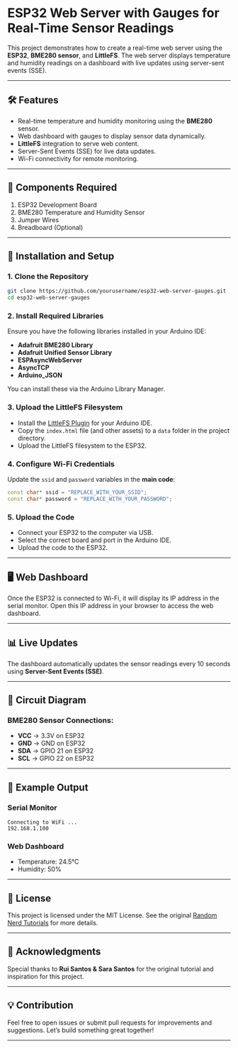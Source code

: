 
# ESP32 Web Server with Gauges for Real-Time Sensor Readings

This project demonstrates how to create a real-time web server using the **ESP32**, **BME280 sensor**, and **LittleFS**. The web server displays temperature and humidity readings on a dashboard with live updates using server-sent events (SSE).

---

## 🛠 Features

- Real-time temperature and humidity monitoring using the **BME280** sensor.
- Web dashboard with gauges to display sensor data dynamically.
- **LittleFS** integration to serve web content.
- Server-Sent Events (SSE) for live data updates.
- Wi-Fi connectivity for remote monitoring.

---

## 🔧 Components Required

1. ESP32 Development Board
2. BME280 Temperature and Humidity Sensor
3. Jumper Wires
4. Breadboard (Optional)

---

## 📑 Installation and Setup

### 1. Clone the Repository
```bash
git clone https://github.com/yourusername/esp32-web-server-gauges.git
cd esp32-web-server-gauges
```

### 2. Install Required Libraries
Ensure you have the following libraries installed in your Arduino IDE:
- **Adafruit BME280 Library**
- **Adafruit Unified Sensor Library**
- **ESPAsyncWebServer**
- **AsyncTCP**
- **Arduino_JSON**

You can install these via the Arduino Library Manager.

### 3. Upload the LittleFS Filesystem
- Install the [LittleFS Plugin](https://randomnerdtutorials.com/install-esp32-filesystem-uploader-arduino-ide/) for your Arduino IDE.
- Copy the `index.html` file (and other assets) to a `data` folder in the project directory.
- Upload the LittleFS filesystem to the ESP32.

### 4. Configure Wi-Fi Credentials
Update the `ssid` and `password` variables in the **main code**:
```cpp
const char* ssid = "REPLACE_WITH_YOUR_SSID";
const char* password = "REPLACE_WITH_YOUR_PASSWORD";
```

### 5. Upload the Code
- Connect your ESP32 to the computer via USB.
- Select the correct board and port in the Arduino IDE.
- Upload the code to the ESP32.

---

## 🖥 Web Dashboard

Once the ESP32 is connected to Wi-Fi, it will display its IP address in the serial monitor. Open this IP address in your browser to access the web dashboard.

---

## 📊 Live Updates

The dashboard automatically updates the sensor readings every 10 seconds using **Server-Sent Events (SSE)**.

---

## 🧰 Circuit Diagram

### BME280 Sensor Connections:
- **VCC** → 3.3V on ESP32
- **GND** → GND on ESP32
- **SDA** → GPIO 21 on ESP32
- **SCL** → GPIO 22 on ESP32

---

## 🧪 Example Output

### Serial Monitor
```plaintext
Connecting to WiFi ...
192.168.1.100
```

### Web Dashboard
- Temperature: 24.5°C
- Humidity: 50%

---

## 📜 License

This project is licensed under the MIT License. See the original [Random Nerd Tutorials](https://randomnerdtutorials.com/esp32-web-server-gauges/) for more details.

---

## 🌟 Acknowledgments

Special thanks to **Rui Santos & Sara Santos** for the original tutorial and inspiration for this project.

---

## 💡 Contribution

Feel free to open issues or submit pull requests for improvements and suggestions. Let’s build something great together!

---

